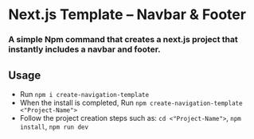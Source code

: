 # Next.js Template – Navbar & Footer
### A simple Npm command that creates a next.js project that instantly includes a navbar and footer.

## Usage
- Run ``` npm i create-navigation-template ```
- When the install is completed, Run ```npm create-navigation-template <"Project-Name"> ```
- Follow the project creation steps such as: ```cd <"Project-Name">```, ```npm install```, ```npm run dev```
